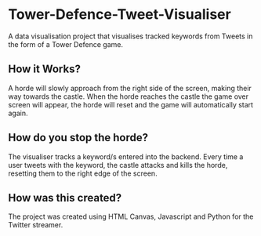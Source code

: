 # Tower-Defence-Tweet-Visualiser
A data visualisation project that visualises tracked keywords from Tweets in the form of a Tower Defence game.

## How it Works?
A horde will slowly approach from the right side of the screen, making their way towards the castle. When the horde reaches the castle the game over screen will appear, the horde will reset and the game will automatically start again.

## How do you stop the horde?
The visualiser tracks a keyword/s entered into the backend. Every time a user tweets with the keyword, the castle attacks and kills the horde, resetting them to the right edge of the screen.

## How was this created?
The project was created using HTML Canvas, Javascript and Python for the Twitter streamer.
